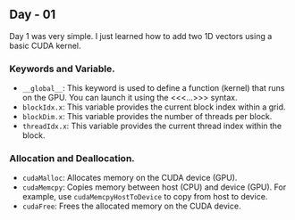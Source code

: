 ## Day - 01
Day 1 was very simple. I just learned how to add two 1D vectors using a basic CUDA kernel.

### Keywords and Variable.
- `__global__`: This keyword is used to define a function (kernel) that runs on the GPU. You can launch it using the <<<...>>> syntax.
- `blockIdx.x`: This variable provides the current block index within a grid.
- `blockDim.x`: This variable provides the number of threads per block.
- `threadIdx.x`: This variable provides the current thread index within the block.

### Allocation and Deallocation.

- `cudaMalloc`: Allocates memory on the CUDA device (GPU).
- `cudaMemcpy`: Copies memory between host (CPU) and device (GPU). For example, use `cudaMemcpyHostToDevice` to copy from host to device.
- `cudaFree`: Frees the allocated memory on the CUDA device.